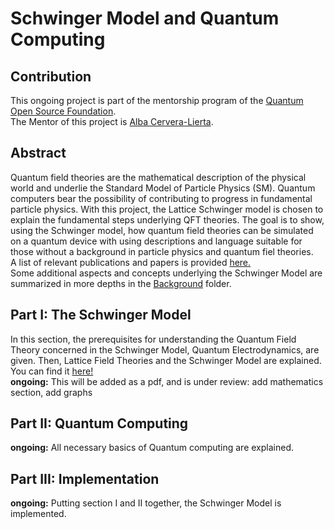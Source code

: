 # Schwinger Model and Quantum Computing
## Contribution
This ongoing project is part of the mentorship program of the [Quantum Open Source Foundation](https://qosf.org/).<br>
The Mentor of this project is [Alba Cervera-Lierta](https://albacl.github.io). <br> 
## Abstract
Quantum field theories are the mathematical description of the physical world and underlie the Standard Model of Particle Physics (SM). Quantum computers bear the possibility of contributing to progress in fundamental particle physics. With this project, the Lattice Schwinger model is chosen to explain the fundamental steps underlying QFT theories. The goal is to show, using the Schwinger model, how quantum field theories can be simulated on a quantum device with using descriptions and language suitable for those without a background in particle physics and quantum fiel theories.<br>
A list of relevant publications and papers is provided [here.](https://github.com/akropf/SchwingerModel/blob/main/Papers/PaperList.md)<br>
Some additional aspects and concepts underlying the Schwinger Model are summarized in more depths in the [Background](https://github.com/akropf/SchwingerModel/blob/main/Background) folder. 
## Part I: The Schwinger Model
In this section, the prerequisites for understanding the Quantum Field Theory concerned in the Schwinger Model, Quantum Electrodynamics, are given. Then, Lattice Field Theories and the Schwinger Model are explained. You can find it [here!](https://github.com/akropf/SchwingerModel/blob/main/Part_I/SchwingerModel.md)<br>
**ongoing:** This will be added as a pdf, and is under review: add mathematics section, add graphs
## Part II: Quantum Computing 
**ongoing:** All necessary basics of Quantum computing are explained.
## Part III: Implementation
**ongoing:** Putting section I and II together, the Schwinger Model is implemented.
